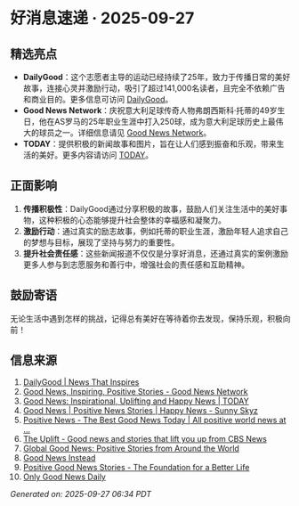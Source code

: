 # 好消息速递 · 2025-09-27

## 精选亮点
- **DailyGood**：这个志愿者主导的运动已经持续了25年，致力于传播日常的美好故事，连接心灵并激励行动，吸引了超过141,000名读者，且完全不依赖广告和商业目的。更多信息可访问 [DailyGood](https://www.dailygood.org/)。
- **Good News Network**：庆祝意大利足球传奇人物弗朗西斯科·托蒂的49岁生日，他在AS罗马的25年职业生涯中打入250球，成为意大利足球历史上最伟大的球员之一。详细信息请见 [Good News Network](https://www.goodnewsnetwork.org/)。
- **TODAY**：提供积极的新闻故事和图片，旨在让人们感到振奋和乐观，带来生活的美好。更多内容请访问 [TODAY](https://www.today.com/news/good-news)。

## 正面影响
1. **传播积极性**：DailyGood通过分享积极的故事，鼓励人们关注生活中的美好事物，这种积极的心态能够提升社会整体的幸福感和凝聚力。
2. **激励行动**：通过真实的励志故事，例如托蒂的职业生涯，激励年轻人追求自己的梦想与目标，展现了坚持与努力的重要性。
3. **提升社会责任感**：这些新闻报道不仅仅是分享好消息，还通过真实的案例激励更多人参与到志愿服务和善行中，增强社会的责任感和互助精神。

## 鼓励寄语
无论生活中遇到怎样的挑战，记得总有美好在等待着你去发现，保持乐观，积极向前！

## 信息来源
1. [DailyGood | News That Inspires](https://www.dailygood.org/)
2. [Good News, Inspiring, Positive Stories - Good News Network](https://www.goodnewsnetwork.org/)
3. [Good News: Inspirational, Uplifting and Happy News | TODAY](https://www.today.com/news/good-news)
4. [Good News | Positive News Stories | Happy News - Sunny Skyz](https://www.sunnyskyz.com/good-news)
5. [Positive News - The Best Good News Today | All positive world news at ...](https://positivenewsfoundation.org/)
6. [The Uplift - Good news and stories that lift you up from CBS News](https://www.cbsnews.com/uplift/)
7. [Global Good News: Positive Stories from Around the World](https://www.globalpositivenewsnetwork.com/global-good-news-positive-stories-from-around-the-world/)
8. [Good News Instead](https://www.goodnewsinstead.com/)
9. [Positive Good News Stories - The Foundation for a Better Life](https://www.passiton.com/positive-good-news-stories)
10. [Only Good News Daily](https://www.onlygoodnewsdaily.com/)

_Generated on: 2025-09-27 06:34 PDT_
